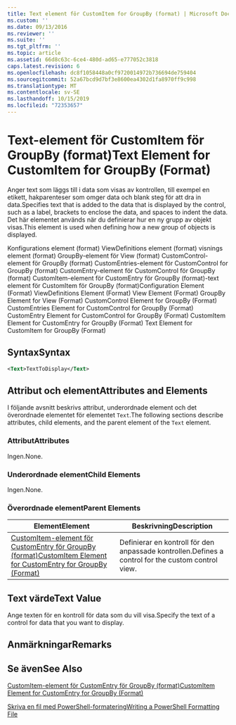 ```yaml
---
title: Text element för CustomItem for GroupBy (format) | Microsoft Docs
ms.custom: ''
ms.date: 09/13/2016
ms.reviewer: ''
ms.suite: ''
ms.tgt_pltfrm: ''
ms.topic: article
ms.assetid: 66d8c63c-6ce4-480d-ad65-e777052c3818
caps.latest.revision: 6
ms.openlocfilehash: dc8f1058448a0cf9720014972b736694de759404
ms.sourcegitcommit: 52a67bcd9d7bf3e8600ea4302d1fa8970ff9c998
ms.translationtype: MT
ms.contentlocale: sv-SE
ms.lasthandoff: 10/15/2019
ms.locfileid: "72353657"
---
```

# <a name="text-element-for-customitem-for-groupby-format"></a><span data-ttu-id="18615-102">Text-element för CustomItem för GroupBy (format)</span><span class="sxs-lookup"><span data-stu-id="18615-102">Text Element for CustomItem for GroupBy (Format)</span></span>

<span data-ttu-id="18615-103">Anger text som läggs till i data som visas av kontrollen, till exempel en etikett, hakparenteser som omger data och blank steg för att dra in data.</span><span class="sxs-lookup"><span data-stu-id="18615-103">Specifies text that is added to the data that is displayed by the control, such as a label, brackets to enclose the data, and spaces to indent the data.</span></span> <span data-ttu-id="18615-104">Det här elementet används när du definierar hur en ny grupp av objekt visas.</span><span class="sxs-lookup"><span data-stu-id="18615-104">This element is used when defining how a new group of objects is displayed.</span></span>

<span data-ttu-id="18615-105">Konfigurations element (format) ViewDefinitions element (format) visnings element (format) GroupBy-element för View (format) CustomControl-element för GroupBy (format) CustomEntries-element för CustomControl for GroupBy (format) CustomEntry-element för CustomControl för GroupBy (format) CustomItem-element för CustomEntry för GroupBy (format)-text element för CustomItem för GroupBy (format)</span><span class="sxs-lookup"><span data-stu-id="18615-105">Configuration Element (Format) ViewDefinitions Element (Format) View Element (Format) GroupBy Element for View (Format) CustomControl Element for GroupBy (Format) CustomEntries Element for CustomControl for GroupBy (Format) CustomEntry Element for CustomControl for GroupBy (Format) CustomItem Element for CustomEntry for GroupBy (Format) Text Element for CustomItem for GroupBy (Format)</span></span>

## <a name="syntax"></a><span data-ttu-id="18615-106">Syntax</span><span class="sxs-lookup"><span data-stu-id="18615-106">Syntax</span></span>

```xml
<Text>TextToDisplay</Text>
```

## <a name="attributes-and-elements"></a><span data-ttu-id="18615-107">Attribut och element</span><span class="sxs-lookup"><span data-stu-id="18615-107">Attributes and Elements</span></span>

<span data-ttu-id="18615-108">I följande avsnitt beskrivs attribut, underordnade element och det överordnade elementet för elementet `Text`.</span><span class="sxs-lookup"><span data-stu-id="18615-108">The following sections describe attributes, child elements, and the parent element of the `Text` element.</span></span>

### <a name="attributes"></a><span data-ttu-id="18615-109">Attribut</span><span class="sxs-lookup"><span data-stu-id="18615-109">Attributes</span></span>

<span data-ttu-id="18615-110">Ingen.</span><span class="sxs-lookup"><span data-stu-id="18615-110">None.</span></span>

### <a name="child-elements"></a><span data-ttu-id="18615-111">Underordnade element</span><span class="sxs-lookup"><span data-stu-id="18615-111">Child Elements</span></span>

<span data-ttu-id="18615-112">Ingen.</span><span class="sxs-lookup"><span data-stu-id="18615-112">None.</span></span>

### <a name="parent-elements"></a><span data-ttu-id="18615-113">Överordnade element</span><span class="sxs-lookup"><span data-stu-id="18615-113">Parent Elements</span></span>

|<span data-ttu-id="18615-114">Element</span><span class="sxs-lookup"><span data-stu-id="18615-114">Element</span></span>|<span data-ttu-id="18615-115">Beskrivning</span><span class="sxs-lookup"><span data-stu-id="18615-115">Description</span></span>|
|-------------|-----------------|
|[<span data-ttu-id="18615-116">CustomItem-element för CustomEntry för GroupBy (format)</span><span class="sxs-lookup"><span data-stu-id="18615-116">CustomItem Element for CustomEntry for GroupBy (Format)</span></span>](./customitem-element-for-customentry-for-groupby-format.md)|<span data-ttu-id="18615-117">Definierar en kontroll för den anpassade kontrollen.</span><span class="sxs-lookup"><span data-stu-id="18615-117">Defines a control for the custom control view.</span></span>|

## <a name="text-value"></a><span data-ttu-id="18615-118">Text värde</span><span class="sxs-lookup"><span data-stu-id="18615-118">Text Value</span></span>

<span data-ttu-id="18615-119">Ange texten för en kontroll för data som du vill visa.</span><span class="sxs-lookup"><span data-stu-id="18615-119">Specify the text of a control for data that you want to display.</span></span>

## <a name="remarks"></a><span data-ttu-id="18615-120">Anmärkningar</span><span class="sxs-lookup"><span data-stu-id="18615-120">Remarks</span></span>

## <a name="see-also"></a><span data-ttu-id="18615-121">Se även</span><span class="sxs-lookup"><span data-stu-id="18615-121">See Also</span></span>

[<span data-ttu-id="18615-122">CustomItem-element för CustomEntry för GroupBy (format)</span><span class="sxs-lookup"><span data-stu-id="18615-122">CustomItem Element for CustomEntry for GroupBy (Format)</span></span>](./customitem-element-for-customentry-for-groupby-format.md)

[<span data-ttu-id="18615-123">Skriva en fil med PowerShell-formatering</span><span class="sxs-lookup"><span data-stu-id="18615-123">Writing a PowerShell Formatting File</span></span>](./writing-a-powershell-formatting-file.md)
